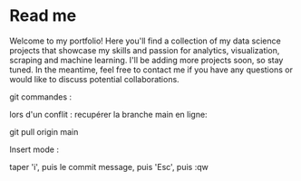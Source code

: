 # Read me

Welcome to my portfolio! Here you'll find a collection of my data science projects that showcase my skills and passion for analytics, visualization, scraping and machine learning. I'll be adding more projects soon, so stay tuned.
In the meantime, feel free to contact me if you have any questions or would like to discuss potential collaborations.



git commandes :

lors d'un conflit : recupérer la branche main en ligne:

git pull origin main

Insert mode : 

taper 'i', puis le commit message, puis 'Esc', puis :qw
